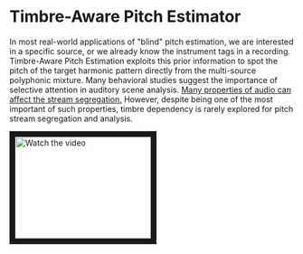 # Timbre-Aware Pitch Estimator

In most real-world applications of "blind" pitch estimation, we are interested in a specific source, or we already know the instrument tags in a recording. Timbre-Aware Pitch Estimation exploits this prior information to spot the pitch of the target harmonic pattern directly from the multi-source polyphonic mixture. Many behavioral studies suggest the importance of selective attention in auditory scene analysis. [Many properties of audio can affect the stream segregation.](https://asa.scitation.org/doi/full/10.1121/1.5065392#) However, despite being one of the most important of such properties, timbre dependency is rarely explored for pitch stream segregation and analysis. 


<a href="http://www.youtube.com/watch?feature=player_embedded&v=nTQUwghvy5Q" target="_blank">
 <img src="http://img.youtube.com/vi/nTQUwghvy5Q/mqdefault.jpg" alt="Watch the video" width="240" height="180" border="10" />
</a>
